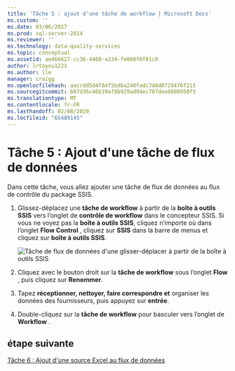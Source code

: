 ```yaml
---
title: 'Tâche 5 : ajout d’une tâche de workflow | Microsoft Docs'
ms.custom: ''
ms.date: 03/06/2017
ms.prod: sql-server-2014
ms.reviewer: ''
ms.technology: data-quality-services
ms.topic: conceptual
ms.assetid: ae466627-cc36-4460-a234-fe060f6f01c0
author: lrtoyou1223
ms.author: lle
manager: craigg
ms.openlocfilehash: aaccdd5d4f84f5bdba240fadc7d4d0729476f215
ms.sourcegitcommit: b87d36c46b39af8b929ad94ec707dee8800950f5
ms.translationtype: MT
ms.contentlocale: fr-FR
ms.lasthandoff: 02/08/2020
ms.locfileid: "65489145"
---
```

# <a name="task-5-adding-data-flow-task"></a>Tâche 5 : Ajout d'une tâche de flux de données
  Dans cette tâche, vous allez ajouter une tâche de flux de données au flux de contrôle du package SSIS.  
  
1.  Glissez-déplacez une **tâche de workflow** à partir de la **boîte à outils SSIS** vers l’onglet de **contrôle de workflow** dans le concepteur SSIS. Si vous ne voyez pas la **boîte à outils SSIS**, cliquez n’importe où dans l’onglet **Flow Control** , cliquez sur **SSIS** dans la barre de menus et cliquez sur **boîte à outils SSIS**.  
  
     ![Tâche de flux de données d'une glisser-déplacer à partir de la boîte à outils SSIS](../../2014/tutorials/media/et-addingdataflowtask.jpg "Tâche de flux de données d'une glisser-déplacer à partir de la boîte à outils SSIS")  
  
2.  Cliquez avec le bouton droit sur la **tâche de workflow** sous l’onglet **Flow** , puis cliquez sur **Renommer**.  
  
3.  Tapez **réceptionner, nettoyer, faire correspondre et** organiser les données des fournisseurs, puis appuyez sur **entrée**.  
  
4.  Double-cliquez sur la **tâche de workflow** pour basculer vers l’onglet de **Workflow** .  
  
## <a name="next-step"></a>étape suivante  
 [Tâche 6 : Ajout d'une source Excel au flux de données](task-6-adding-excel-source-to-the-data-flow.md)  
  
  
